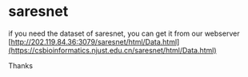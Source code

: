 # saresnet
if you need the dataset of saresnet, you can get it from our webserver [http://202.119.84.36:3079/saresnet/html/Data.html](https://csbioinformatics.njust.edu.cn/saresnet/html/Data.html)

Thanks
